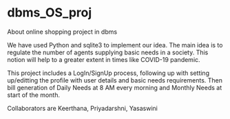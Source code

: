 # dbms_OS_proj
About online shopping project in dbms

We have used Python and sqlite3 to implement our idea. The main idea is to regulate the number of agents supplying basic needs in a society. This notion will help to a greater extent in times like COVID-19 pandemic.

This project includes a LogIn/SignUp process, following up with setting up/editting the profile with user details and basic needs requirements. Then bill generation of Daily Needs at 8 AM every morning and Monthly Needs at start of the month.

Collaborators are Keerthana, Priyadarshni, Yasaswini
